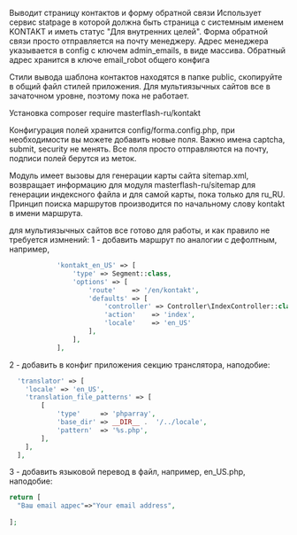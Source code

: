 Выводит страницу контактов и форму обратной связи
Использует сервис statpage в которой должна быть страница с системным именем KONTAKT и иметь статус "Для внутренних целей".
Форма обратной связи просто отправляется на почту менеджеру. Адрес менеджера указывается в config  с ключем admin_emails, в виде массива.
Обратный адрес хранится в ключе email_robot общего конфига

Стили вывода шаблона контактов находятся в папке public, скопируйте в общий файл стилей приложения.
Для мультиязычных сайтов все в зачаточном уровне, поэтому пока не работает.

Установка
composer require masterflash-ru/kontakt

Конфигурация полей хранится config/forma.config.php, при необходимости вы можете добавить новые поля. Важно имена captcha, submit, security не менять.
Все поля просто отправляются на почту, подписи полей берутся из меток.

Модуль имеет вызовы для генерации карты сайта sitemap.xml, возвращает информацию для модуля masterflash-ru/sitemap для генерации индексного файла и для самой карты, пока только для ru_RU.
Принцип поиска маршрутов производится по начальному слову kontakt в имени маршрута.

для мультиязычных сайтов все готово для работы, и как правило не требуется измнений:
1 - добавить маршрут по аналогии с дефолтным, например,
```php
            'kontakt_en_US' => [
                'type' => Segment::class,
                'options' => [
                    'route'    => '/en/kontakt',
                    'defaults' => [
                        'controller' => Controller\IndexController::class,
                        'action'    => 'index',
                        'locale'    => 'en_US'
                    ],
                ],
            ],
```
2 - добавить в конфиг приложения секцию транслятора, наподобие:
```php
  'translator' => [
    'locale' => 'en_US',
    'translation_file_patterns' => [
        [
            'type'     => 'phparray',
            'base_dir' => __DIR__ .  '/../locale',
            'pattern'  => '%s.php',
        ],
    ],
  ],
```
3 - добавить языковой перевод в файл, например, en_US.php, наподобие:
```php
return [
  "Ваш email адрес"=>"Your email address",
  
];
```

